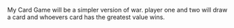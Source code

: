 My Card Game will be a simpler version of war. 
player one and two will draw a card and whoevers card has the greatest value wins.
